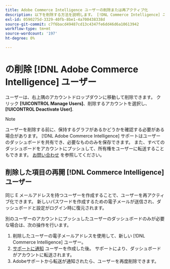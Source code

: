 ```yaml
---
title: Adobe Commerce Intelligence ユーザーの削除または再アクティブ化
description: 以下を削除する方法を説明します。 [!DNL Commerce Intelligence] ユーザー。
exl-id: 0590275d-3329-40fb-8be1-4a700438338d
source-git-commit: c7f6bacd49487cd13c4347fe6dd46d6a10613942
workflow-type: tm+mt
source-wordcount: '197'
ht-degree: 0%

---
```


# の削除 [!DNL Adobe Commerce Intelligence] ユーザー

ユーザーは、右上隅のアカウントドロップダウンに移動して削除できます。 クリック **[!UICONTROL Manage Users]**、削除するアカウントを選択し、 **[!UICONTROL Deactivate User]**.

>[!NOTE]
>
>ユーザーを削除する前に、保持するグラフがあるかどうかを確認する必要がある場合があります。 [!DNL Adobe Commerce Intelligence] サポートはユーザーのダッシュボードを共有でき、必要なもののみを保存できます。 また、すべてのダッシュボードをアカウントにプッシュして、所有権をユーザーに転送することもできます。 [お問い合わせ](../../guide-overview.md#Submitting-a-Support-Ticket) を参照してください。

## 削除した項目の再開 [!DNL Commerce Intelligence] ユーザー

同じ E メールアドレスを持つユーザーを作成することで、ユーザーを再アクティブ化できます。 新しいパスワードを作成するための電子メールが送信され、ダッシュボードと設定がログイン時に復元されます。

別のユーザーのアカウントにプッシュしたユーザーのダッシュボードのみが必要な場合は、次の操作を行います。

1. 削除したユーザーの電子メールアドレスを使用して、新しい [!DNL Commerce Intelligence] ユーザー。
1. [サポートに通知](https://experienceleague.adobe.com/docs/commerce-knowledge-base/kb/troubleshooting/miscellaneous/mbi-service-policies.html) ユーザーを作成した後。 サポートにより、ダッシュボードがアカウントに転送されます。
1. Adobeサポートから転送が通知されたら、ユーザーを再度削除できます。

